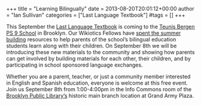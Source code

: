+++
title = "Learning Bilingually"
date = 2013-08-20T20:01:12+00:00
author = "Ian Sullivan"
categories = ["Last Language Textbook"]
#tags = []
+++

This September the [Last Language Textbook](https://web.archive.org/web/20160325183739/http://thelastlanguagetextbook.org/) is coming to the [Teunis Bergen PS 9 School](https://www.ps9brooklyn.org/) in Brooklyn. Our Wikiotics Fellows have [spent the summer building](/blog/2013/06/building-for-the-world/) resources to help parents of the school’s bilingual education students learn along with their children. On September 8th we will be introducing these new materials to the community and showing how parents can get involved by building materials for each other, their children, and by participating in school sponsored language exchanges.

Whether you are a parent, teacher, or just a community member interested in English and Spanish education, everyone is welcome at this free event. Join us September 8th from 1:00-4:00pm in the Info Commons room of the [Brooklyn Public Library’s](https://brooklynpubliclibrary.org/) historic main branch location at Grand Army Plaza.
